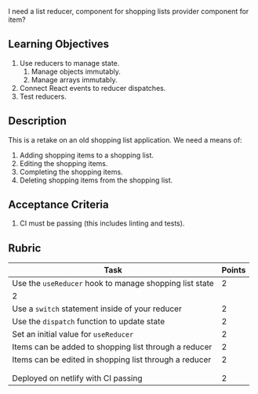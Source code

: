 I need a list reducer,
component for shopping lists
provider
component for item?

## Learning Objectives

1. Use reducers to manage state.
   1. Manage objects immutably.
   2. Manage arrays immutably.
2. Connect React events to reducer dispatches.
3. Test reducers.

## Description

This is a retake on an old shopping list application. We need a means of:

1. Adding shopping items to a shopping list.
2. Editing the shopping items.
3. Completing the shopping items.
4. Deleting shopping items from the shopping list.

## Acceptance Criteria

1. CI must be passing (this includes linting and tests).

## Rubric

| Task                                                    | Points |
| ------------------------------------------------------- | ------ |
| Use the `useReducer` hook to manage shopping list state | 2      |
| 2                                                       |
| Use a `switch` statement inside of your reducer         | 2      |
| Use the `dispatch` function to update state             | 2      |
| Set an initial value for `useReducer`                   | 2      |
| Items can be added to shopping list through a reducer   | 2      |
| Items can be edited in shopping list through a reducer  | 2      |
|                                                         |
|  |
| Deployed on netlify with CI passing                     | 2      |

[^1]:
    Unit testing will include a unit test of reducers for adding to shopping
    list, deleting from shopping list, editing a shopping list item, and retrieving
    a shopping list of items
